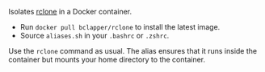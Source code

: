Isolates [rclone](https://rclone.org) in a Docker container.

- Run `docker pull bclapper/rclone` to install the latest image.
- Source `aliases.sh` in your `.bashrc` or `.zshrc`.

Use the `rclone` command as usual. The alias ensures that it runs inside
the container but mounts your home directory to the container.
